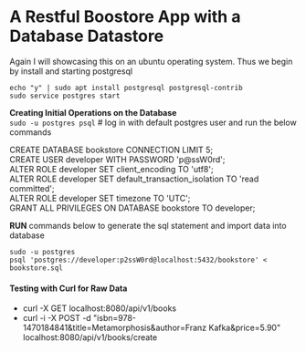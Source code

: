 # A Restful Boostore App with a Database Datastore

Again I will showcasing this on an ubuntu operating system. Thus we begin by install and starting postgresql

`echo "y" | sudo apt install postgresql postgresql-contrib`  
`sudo service postgres start`

**Creating Initial Operations on the Database**  
`sudo -u postgres psql` # log in with default postgres user and run the below commands

CREATE DATABASE bookstore CONNECTION LIMIT 5;  
CREATE USER developer WITH PASSWORD 'p@ssW0rd';  
ALTER ROLE developer SET client_encoding TO 'utf8';  
ALTER ROLE developer SET default_transaction_isolation TO 'read committed';  
ALTER ROLE developer  SET timezone TO 'UTC';  
GRANT ALL PRIVILEGES ON DATABASE bookstore TO developer;

**RUN** commands below to generate the sql statement and import data into database  

`sudo -u postgres`  
`psql 'postgres://developer:p2ssW0rd@localhost:5432/bookstore' < bookstore.sql`


#### Testing with Curl for Raw Data   

- curl -X GET localhost:8080/api/v1/books
-	curl -i -X POST -d "isbn=978-1470184841&title=Metamorphosis&author=Franz Kafka&price=5.90" localhost:8080/api/v1/books/create
